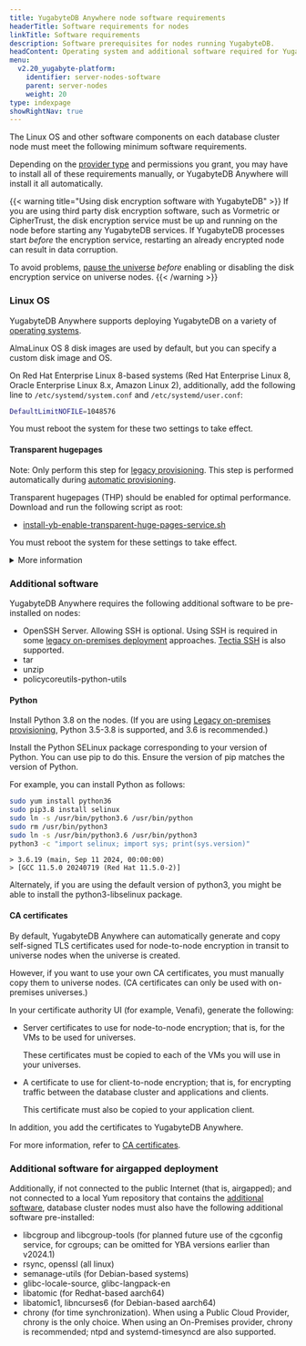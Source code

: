 ```yaml
---
title: YugabyteDB Anywhere node software requirements
headerTitle: Software requirements for nodes
linkTitle: Software requirements
description: Software prerequisites for nodes running YugabyteDB.
headContent: Operating system and additional software required for YugabyteDB
menu:
  v2.20_yugabyte-platform:
    identifier: server-nodes-software
    parent: server-nodes
    weight: 20
type: indexpage
showRightNav: true
---
```


The Linux OS and other software components on each database cluster node must meet the following minimum software requirements.

Depending on the [provider type](../../yba-overview/#provider-configurations) and permissions you grant, you may have to install all of these requirements manually, or YugabyteDB Anywhere will install it all automatically.

{{< warning title="Using disk encryption software with YugabyteDB" >}}
If you are using third party disk encryption software, such as Vormetric or CipherTrust, the disk encryption service must be up and running on the node before starting any YugabyteDB services. If YugabyteDB processes start _before_ the encryption service, restarting an already encrypted node can result in data corruption.

To avoid problems, [pause the universe](../../manage-deployments/delete-universe/#pause-a-universe) _before_ enabling or disabling the disk encryption service on universe nodes.
{{< /warning >}}

### Linux OS

YugabyteDB Anywhere supports deploying YugabyteDB on a variety of [operating systems](../../../reference/configuration/operating-systems/).

AlmaLinux OS 8 disk images are used by default, but you can specify a custom disk image and OS.

On Red Hat Enterprise Linux 8-based systems (Red Hat Enterprise Linux 8, Oracle Enterprise Linux 8.x, Amazon Linux 2), additionally, add the following line to `/etc/systemd/system.conf` and `/etc/systemd/user.conf`:

```sh
DefaultLimitNOFILE=1048576
```

You must reboot the system for these two settings to take effect.

#### Transparent hugepages

Note: Only perform this step for [legacy provisioning](./software-on-prem-legacy/). This step is performed automatically during [automatic provisioning](./software-on-prem/).

Transparent hugepages (THP) should be enabled for optimal performance. Download and run the following script as root:

- [install-yb-enable-transparent-huge-pages-service.sh](/files/install-yb-enable-transparent-huge-pages-service.sh)

You must reboot the system for these settings to take effect.

<details>
  <summary>More information</summary>

The script performs the following steps:

1. Create a one-shot systemd service for configuring THP settings.

    ```sh
    unit_filename="yb-enable-transparent-huge-pages.service"
    unit_filepath="/etc/systemd/system/"
    unit_file_full_path=${unit_filepath}${unit_filename}

    unit_file_definition=$(cat <<EOF
    [Unit]
    Description=YugabyteDB Enable Transparent Hugepages (THP)
    DefaultDependencies=no
    After=local-fs.target
    Before=sysinit.target

    [Service]
    Type=oneshot
    RemainAfterExit=yes
    ExecStart=/bin/sh -c '\
        echo always > /sys/kernel/mm/transparent_hugepage/enabled && \
        echo defer+madvise > /sys/kernel/mm/transparent_hugepage/defrag && \
        echo 0 > /sys/kernel/mm/transparent_hugepage/khugepaged/max_ptes_none'

    [Install]
    WantedBy=basic.target
    EOF
    )

    # Always perform this, because if we update settings, we always apply.
    echo "Configuring ${unit_file_full_path}"
    echo "${unit_file_definition}" > ${unit_file_full_path}
    ```

    This creates a one-shot systemd unit file under `/etc/systemd/system/yb-enable-transparent-huge-pages.service`.

1. Load all the services on the system and check the status of the newly created service.

    ```sh
    # Load the services
    echo "Loading and enabling service"

    systemctl daemon-reload
    systemctl enable ${unit_filename}
    systemctl start ${unit_filename}
    systemctl --no-pager status ${unit_filename}

    status=$(systemctl show yb-enable-transparent-huge-pages.service \
        --property=ExecMainStatus,ActiveState)

    exec_main_status=$(echo "$status" | grep ExecMainStatus | cut -d= -f2)
    active_state=$(echo "$status" | grep ActiveState | cut -d= -f2)

    if [[ "$exec_main_status" -ne 0 || "$active_state" != "active" ]]; then
      echo "Service failed: ExecMainStatus=$exec_main_status, ActiveState=$active_state"
      echo "Check status/logs for ${unit_file_full_path}"
    fi
    ```

1. Ensure that all the THP settings are correctly set.

    ```sh
    cat /sys/kernel/mm/transparent_hugepage/enabled 
    ```

    Should return "always".

    ```sh
    cat /sys/kernel/mm/transparent_hugepage/defrag 
    ```

    Should return "defer+madvise".

    ```sh
    cat /sys/kernel/mm/transparent_hugepage/khugepaged/max_ptes_none 0
    ```

    Should return 0.

</details>

### Additional software

YugabyteDB Anywhere requires the following additional software to be pre-installed on nodes:

- OpenSSH Server. Allowing SSH is optional. Using SSH is required in some [legacy on-premises deployment](../server-nodes-software/software-on-prem-legacy/) approaches. [Tectia SSH](../../create-deployments/connect-to-universe/#enable-tectia-ssh) is also supported.
- tar
- unzip
- policycoreutils-python-utils

#### Python

Install Python 3.8 on the nodes. (If you are using [Legacy on-premises provisioning](software-on-prem-legacy/), Python 3.5-3.8 is supported, and 3.6 is recommended.)

Install the Python SELinux package corresponding to your version of Python. You can use pip to do this. Ensure the version of pip matches the version of Python.

For example, you can install Python as follows:

```sh
sudo yum install python36
sudo pip3.8 install selinux
sudo ln -s /usr/bin/python3.6 /usr/bin/python
sudo rm /usr/bin/python3
sudo ln -s /usr/bin/python3.6 /usr/bin/python3
python3 -c "import selinux; import sys; print(sys.version)"
```

```output
> 3.6.19 (main, Sep 11 2024, 00:00:00)
> [GCC 11.5.0 20240719 (Red Hat 11.5.0-2)]
```

Alternately, if you are using the default version of python3, you might be able to install the python3-libselinux package.

#### CA certificates

By default, YugabyteDB Anywhere can automatically generate and copy self-signed TLS certificates used for node-to-node encryption in transit to universe nodes when the universe is created.

However, if you want to use your own CA certificates, you must manually copy them to universe nodes. (CA certificates can only be used with on-premises universes.)

In your certificate authority UI (for example, Venafi), generate the following:

- Server certificates to use for node-to-node encryption; that is, for the VMs to be used for universes.

    These certificates must be copied to each of the VMs you will use in your universes.

- A certificate to use for client-to-node encryption; that is, for encrypting traffic between the database cluster and applications and clients.

    This certificate must also be copied to your application client.

In addition, you add the certificates to YugabyteDB Anywhere.

For more information, refer to [CA certificates](../../security/enable-encryption-in-transit/#use-custom-ca-signed-certificates-to-enable-tls).

### Additional software for airgapped deployment

Additionally, if not connected to the public Internet (that is, airgapped); and not connected to a local Yum repository that contains the [additional software](#additional-software), database cluster nodes must also have the following additional software pre-installed:

- libcgroup and libcgroup-tools (for planned future use of the cgconfig service, for cgroups; can be omitted for YBA versions earlier than v2024.1)
- rsync, openssl (all linux)
- semanage-utils (for Debian-based systems)
- glibc-locale-source, glibc-langpack-en
- libatomic (for Redhat-based aarch64)
- libatomic1, libncurses6 (for Debian-based aarch64)
- chrony (for time synchronization). When using a Public Cloud Provider, chrony is the only choice. When using an On-Premises provider, chrony is recommended; ntpd and systemd-timesyncd are also supported.
